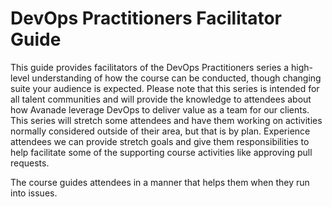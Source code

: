 # DevOps Practitioners Facilitator Guide

This guide provides facilitators of the DevOps Practitioners series a high-level understanding of how the course can be conducted, though changing suite your audience is expected. Please note that this series is intended for all talent communities and will provide the knowledge to attendees about how Avanade leverage DevOps to deliver value as a team for our clients. This series will stretch some attendees and have them working on activities normally considered outside of their area, but that is by plan. Experience attendees we can provide stretch goals and give them responsibilities to help facilitate some of the supporting course activities like approving pull requests.

The course guides attendees in a manner that helps them when they run into issues.
